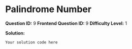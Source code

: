 
  # Palindrome Number
  
  **Question ID:** 9
  **Frontend Question ID:** 9
  **Difficulty Level:** 1
  
  **Solution:**  
  ```
  Your solution code here
  ```
    